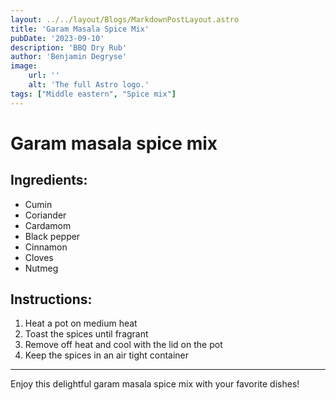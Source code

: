 ```yaml
---
layout: ../../layout/Blogs/MarkdownPostLayout.astro
title: 'Garam Masala Spice Mix'
pubDate: '2023-09-10'
description: 'BBQ Dry Rub'
author: 'Benjamin Degryse'
image:
    url: ''
    alt: 'The full Astro logo.'
tags: ["Middle eastern", "Spice mix"]
---
```



# Garam masala spice mix
## Ingredients:
- Cumin
- Coriander
- Cardamom
- Black pepper
- Cinnamon
- Cloves
- Nutmeg

## Instructions:
1. Heat a pot on medium heat
2. Toast the spices until fragrant
3. Remove off heat and cool with the lid on the pot
3. Keep the spices in an air tight container

----------------

Enjoy this delightful garam masala spice mix with your favorite dishes!